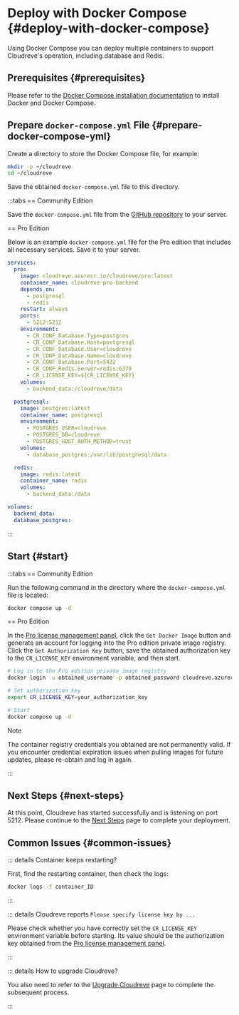 # Deploy with Docker Compose {#deploy-with-docker-compose}

Using Docker Compose you can deploy multiple containers to support Cloudreve's operation, including database and Redis.

## Prerequisites {#prerequisites}

Please refer to the [Docker Compose installation documentation](https://docs.docker.com/compose/install/) to install Docker and Docker Compose.

## Prepare `docker-compose.yml` File {#prepare-docker-compose-yml}

Create a directory to store the Docker Compose file, for example:

```bash
mkdir -p ~/cloudreve
cd ~/cloudreve
```

Save the obtained `docker-compose.yml` file to this directory.

:::tabs
== Community Edition

Save the `docker-compose.yml` file from the [GitHub repository](https://github.com/cloudreve/Cloudreve/blob/master/docker-compose.yml) to your server.

== Pro Edition

Below is an example `docker-compose.yml` file for the Pro edition that includes all necessary services. Save it to your server.

```yaml
services:
  pro:
    image: cloudreve.azurecr.io/cloudreve/pro:latest
    container_name: cloudreve-pro-backend
    depends_on:
      - postgresql
      - redis
    restart: always
    ports:
      - 5212:5212
    environment:
      - CR_CONF_Database.Type=postgres
      - CR_CONF_Database.Host=postgresql
      - CR_CONF_Database.User=cloudreve
      - CR_CONF_Database.Name=cloudreve
      - CR_CONF_Database.Port=5432
      - CR_CONF_Redis.Server=redis:6379
      - CR_LICENSE_KEY=${CR_LICENSE_KEY}
    volumes:
      - backend_data:/cloudreve/data

  postgresql:
    image: postgres:latest
    container_name: postgresql
    environment:
      - POSTGRES_USER=cloudreve
      - POSTGRES_DB=cloudreve
      - POSTGRES_HOST_AUTH_METHOD=trust
    volumes:
      - database_postgres:/var/lib/postgresql/data

  redis:
    image: redis:latest
    container_name: redis
    volumes:
      - backend_data:/data

volumes:
  backend_data:
  database_postgres:
```

:::

## Start {#start}

:::tabs
== Community Edition

Run the following command in the directory where the `docker-compose.yml` file is located:

```bash
docker compose up -d
```

== Pro Edition

In the [Pro license management panel](https://cloudreve.org/login), click the `Get Docker Image` button and generate an account for logging into the Pro edition private image registry. Click the `Get Authorization Key` button, save the obtained authorization key to the `CR_LICENSE_KEY` environment variable, and then start.

```bash
# Log in to the Pro edition private image registry
docker login -u obtained_username -p obtained_password cloudreve.azurecr.io

# Set authorization key
export CR_LICENSE_KEY=your_authorization_key

# Start
docker compose up -d
```

> [!NOTE]
> The container registry credentials you obtained are not permanently valid. If you encounter credential expiration issues when pulling images for future updates, please re-obtain and log in again.

:::

## Next Steps {#next-steps}

At this point, Cloudreve has started successfully and is listening on port 5212. Please continue to the [Next Steps](./configure) page to complete your deployment.

## Common Issues {#common-issues}

::: details Container keeps restarting?

First, find the restarting container, then check the logs:

```bash
docker logs -f container_ID
```

:::

::: details Cloudreve reports `Please specify license key by ...`

Please check whether you have correctly set the `CR_LICENSE_KEY` environment variable before starting. Its value should be the authorization key obtained from the [Pro license management panel](https://cloudreve.org/login).

:::

::: details How to upgrade Cloudreve?

<!--@include: ../../parts/docker-compose-upgrade.md-->

You also need to refer to the [Upgrade Cloudreve](../../maintain/upgrade) page to complete the subsequent process.

:::
